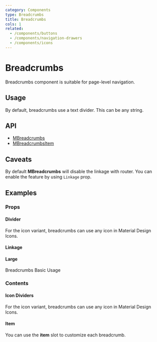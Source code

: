 ```yaml
---
category: Components
type: Breadcrumbs
title: Breadcrumbs
cols: 1
related:
  - /components/buttons
  - /components/navigation-drawers
  - /components/icons
---
```


# Breadcrumbs

Breadcrumbs component is suitable for page-level navigation.

## Usage

By default, breadcrumbs use a text divider. This can be any string.

<breadcrumbs-usage></breadcrumbs-usage>

## API

- [MBreadcrumbs](/api/MBreadcrumbs)
- [MBreadcrumbsItem](/api/MBreadcrumbsItem)

## Caveats

<!--alert:info-->
By default **MBreadcrumbs** will disable the linkage with router. You can enable the feature by using `Linkage` prop.

## Examples

### Props

#### Divider

For the icon variant, breadcrumbs can use any icon in Material Design Icons.

<example file="" />

#### Linkage

<example file="" />

#### Large

Breadcrumbs Basic Usage

<example file="" />

### Contents

#### Icon Dividers

For the icon variant, breadcrumbs can use any icon in Material Design Icons.

<example file="" />

#### Item

You can use the **item** slot to customize each breadcrumb.

<example file="" />